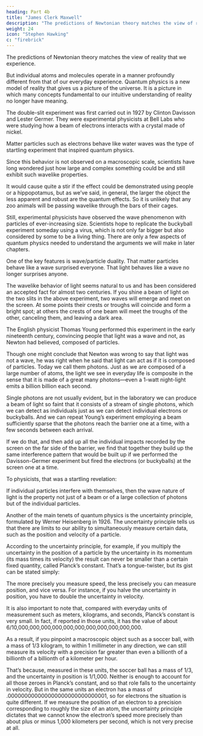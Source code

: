 ```yaml
---
heading: Part 4b
title: "James Clerk Maxwell"
description: "The predictions of Newtonian theory matches the view of reality that we experience."
weight: 24
icon: "Stephen Hawking"
c: "firebrick"
---
```



The predictions of Newtonian theory matches the view of reality that we experience. 

But individual atoms and molecules operate in a manner profoundly different from that of our everyday experience. Quantum physics is a new model of reality that gives us a picture of the universe. It is a picture in which many concepts fundamental to our intuitive understanding of reality no longer have meaning.

The double-slit experiment was first carried out in 1927 by Clinton Davisson and Lester Germer. They were experimental physicists at Bell Labs who were studying how a beam of electrons interacts with a crystal made of nickel. 

Matter particles such as electrons behave like water waves was the type of startling experiment that inspired quantum physics. 

Since this behavior is not observed on a macroscopic scale, scientists have long wondered just how large and complex something could be and still exhibit such wavelike properties.

It would cause quite a stir if the effect could be demonstrated using people or a hippopotamus, but as we’ve said, in general, the larger the object the less apparent and robust are the quantum effects. So it is unlikely that any zoo animals will be passing wavelike through the
bars of their cages. 

Still, experimental physicists have observed the wave phenomenon with particles of ever-increasing size. Scientists hope to replicate the buckyball experiment someday using a virus, which is not only far bigger but also considered by some to be a living thing.
There are only a few aspects of quantum physics needed to understand the arguments we will
make in later chapters. 

One of the key features is wave/particle duality. That matter particles behave like a wave surprised everyone. That light behaves like a wave no longer surprises anyone. 

The wavelike behavior of light seems natural to us and has been considered an accepted fact for almost two centuries. If you shine a beam of light on the two slits in the above experiment, two waves will emerge and meet on the screen. At some points their crests or troughs will coincide and form a bright spot; at others the crests of one beam will meet the troughs of the other, canceling them, and leaving a dark area. 

The English physicist Thomas Young performed this experiment in the early nineteenth century, convincing people that light was a wave and not, as Newton had believed, composed of particles.

Though one might conclude that Newton was wrong to say that light was not a wave, he was right when he said that light can act as if it is composed of particles. Today we call them photons. Just as we are composed of a large number of atoms, the light we see in everyday life is composite in the sense that it is made of a great many photons—even a 1-watt night-light emits a billion billion each second. 

Single photons are not usually evident, but in the laboratory we can produce a beam of light so faint that it consists of a stream of single photons, which we can detect as individuals just as we can detect individual electrons or buckyballs. And we can repeat Young’s experiment
employing a beam sufficiently sparse that the photons reach the barrier one at a time, with a few
seconds between each arrival. 

If we do that, and then add up all the individual impacts recorded by the screen on the far side of the barrier, we find that together they build up the same interference pattern that would be built up if we performed the Davisson-Germer experiment but fired the electrons (or buckyballs) at the screen one at a time. 

To physicists, that was a startling revelation: 

If individual particles interfere with themselves, then the wave nature of light is the property not just of a beam or of a large collection of photons but of the individual particles. 

Another of the main tenets of quantum physics is the uncertainty principle, formulated by Werner Heisenberg in 1926. The uncertainty principle tells us that there are limits to our ability to simultaneously measure certain data, such as the position and velocity of a particle.

According to the uncertainty principle, for example, if you multiply the uncertainty in the position of a particle by the uncertainty in its momentum (its mass times its velocity) the result can never be smaller than a certain fixed quantity, called Planck’s constant. That’s a tongue-twister, but its gist can be stated simply: 

The more precisely you measure speed, the less precisely you can measure position, and vice versa. For instance, if you halve the uncertainty in position, you have to double the uncertainty in velocity.

It is also important to note that, compared with everyday units of measurement such as meters, kilograms, and seconds, Planck’s constant is very small. In fact, if reported in those units, it has the value of about
6/10,000,000,000,000,000,000,000,000,000,000,000. 

As a result, if you pinpoint a macroscopic object such as a soccer ball, with a mass of 1/3 kilogram, to within 1 millimeter in any
direction, we can still measure its velocity with a precision far greater than even a billionth of a
billionth of a billionth of a kilometer per hour.

That’s because, measured in these units, the soccer ball has a mass of 1/3, and the uncertainty in position is 1/1,000. Neither is enough to account for
all those zeroes in Planck’s constant, and so that role falls to the uncertainty in velocity. But in the same units an electron has a mass of .000000000000000000000000000001, so for electrons the situation is quite different. If we measure the position of an electron to a precision corresponding to roughly the size of an atom, the uncertainty principle dictates that we cannot know the
electron’s speed more precisely than about plus or minus 1,000 kilometers per second, which is not
very precise at all.


